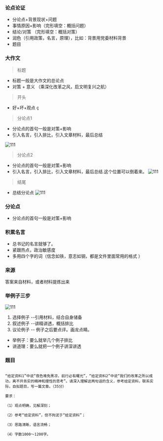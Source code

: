 ### 论点论证


- 分论点+背景现状+问题
- 事情原因+影响（完形填空：概括问题）
- 结论/对策 （完形填空：概括对策）
- 润色（引用政策，名言，原理），比如：背景用党委材料背景
- 题目

### 大作文 

>  标题
- 标题一般是大作文的总论点
- 对策 + 意义 （乘深化改革之风，启文明复兴之航）

>  开头
- 好+坏+观点
ç
>  分论点1
- 分论点的首句一般是对策+影响
- 引入名言，引入排比，引入文章材料，最后总结
 
![111](../images1/344.png)
>  分论点2
- 分论点的首句一般是对策+影响
- 引入名言，引入排比，引入文章材料，最后总结.这个位置可以倒着来。
![111](../images1/345.png)
>  结尾
- 总结分论点
![111](../images1/346.png)
### 分论点

- 分论点的首句一般是对策+影响

### 积累名言

- 总书记的名言就够了。
- 紧跟热点，政治敏感度
- 多用四个字的词（信念如铁，意志如钢，都是文件里面常用的格式 ）
### 来源

答案来自材料，或者材料提炼出来

### 举例子三步

![111](../images1/342.png)

1. 选择例子 --引用材料，结合自身储备
2. 叙述例子 --讲精讲透，概括排比
3. 议论例子 -- 例子之后要点评。画龙点睛。 

- 举例子：要么就举几个例子排比
- 讲道理：要么就把一个例子讲深讲透

### 题目

```

“给定资料1”中说“夜色难免黑凉，前行必有曙光”，“给定资料2”中说“我们的改革之所以成功，离不开务实的精神和理性的思考”。请深入理解这两句话的含义，参考给定资料，联系实际，自拟题目，写一篇文章。（35分）

要求：

（1）观点明确，见解深刻；

（2）参考“给定资料”，但不拘泥于“给定资料”；

（3）思路清晰，语言流畅；

（4）字数1000～1200字。



```
